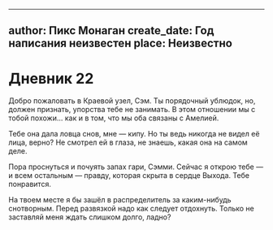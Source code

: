 
---
author: Пикс Монаган
create_date: Год написания неизвестен
place: Неизвестно
---

# Дневник 22


Добро пожаловать в Краевой узел, Сэм. Ты порядочный ублюдок, но, должен признать, упорства тебе не занимать. В этом отношении мы с тобой похожи... как и в том, что мы оба связаны с Амелией.


Тебе она дала ловца снов, мне — кипу. Но ты ведь никогда не видел её лица, верно? Не смотрел ей в глаза, не знаешь, какая она на самом деле.


Пора проснуться и почуять запах гари, Сэмми. Сейчас я открою тебе — и всем остальным — правду, которая скрыта в сердце Выхода. Тебе понравится.


На твоем месте я бы зашёл в распределитель за каким-нибудь снотворным. Перед развязкой надо как следует отдохнуть. Только не заставляй меня ждать слишком долго, ладно?




